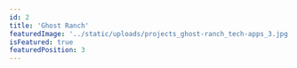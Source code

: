 ```yaml
---
id: 2
title: 'Ghost Ranch'
featuredImage: '../static/uploads/projects_ghost-ranch_tech-apps_3.jpg'
isFeatured: true
featuredPosition: 3
---
```

